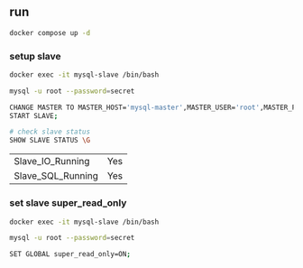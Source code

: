 ## run
```bash
docker compose up -d
```

### setup slave

```bash
docker exec -it mysql-slave /bin/bash

mysql -u root --password=secret

CHANGE MASTER TO MASTER_HOST='mysql-master',MASTER_USER='root',MASTER_PASSWORD='secret',GET_MASTER_PUBLIC_KEY=1;
START SLAVE;

# check slave status
SHOW SLAVE STATUS \G
```
|||
|-|-|
|Slave_IO_Running|Yes|
|Slave_SQL_Running|Yes|

### set slave super_read_only
```bash
docker exec -it mysql-slave /bin/bash

mysql -u root --password=secret

SET GLOBAL super_read_only=ON;
```